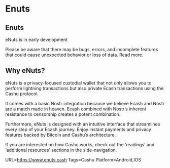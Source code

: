 # Enuts

## Enuts
eNuts is in early development

Please be aware that there may be bugs, errors, and incomplete features that could cause unexpected behavior or loss of data. Read more.

## Why eNuts?
eNuts is a privacy-focused custodial wallet that not only allows you to perform lightning transactions but also private Ecash transactions using the Cashu protocol.

It comes with a basic Nostr integration because we believe Ecash and Nostr are a match made in heaven. Ecash combined with Nostr’s inherent resistance to censorship creates a potent combination.

Furthermore, eNuts is designed with an intuitive interface that streamlines every step of your Ecash journey. Enjoy instant payments and privacy features backed by Bitcoin and Cashu’s architecture.

If you are interested on how Cashu works, check out the ‘readings’ and ‘additional resources’ sections in the side-navigation.

URL=https://www.enuts.cash
Tags=Cashu
Platform=Android,IOS
